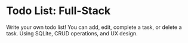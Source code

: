 # Todo List: Full-Stack

Write your own todo list! You can add, edit, complete a task, or delete a task. Using SQLite, CRUD operations, and UX design.
